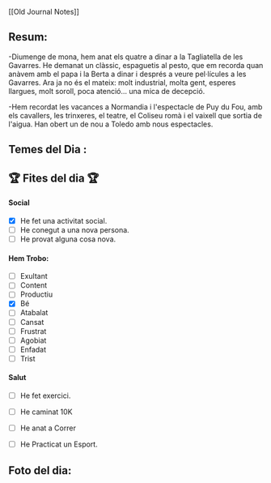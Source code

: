 
[[Old Journal Notes]]
## Resum: 
-Diumenge de mona, hem anat els quatre a dinar a la Tagliatella de les Gavarres. He demanat un clàssic, espaguetis al pesto, que em recorda quan anàvem amb el papa i la Berta a dinar i després a veure pel·lícules a les Gavarres. Ara ja no és el mateix: molt industrial, molta gent, esperes llargues, molt soroll, poca atenció… una mica de decepció.

-Hem recordat les vacances a Normandia i l'espectacle de Puy du Fou, amb els cavallers, les trinxeres, el teatre, el Coliseu romà i el vaixell que sortia de l'aigua. Han obert un de nou a Toledo amb nous espectacles.



## Temes del Dia :



## 🏆 Fites del dia 🏆

#### Social 
- [x] He fet una activitat social.
- [ ] He conegut a una nova persona.
- [ ] He provat alguna cosa nova. 
#### Hem Trobo:
- [ ] Exultant
- [ ] Content
- [ ] Productiu
- [x] Bé
- [ ] Atabalat
- [ ] Cansat
- [ ] Frustrat
- [ ] Agobiat
- [ ] Enfadat
- [ ] Trist
#### Salut 
- [ ] He fet exercici.
- [ ] He caminat 10K
- [ ] He anat a Correr
- [ ] He Practicat un Esport. 




## Foto del dia:


